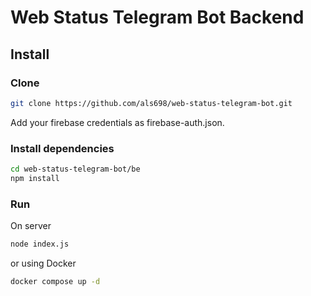 # Web Status Telegram Bot Backend

## Install

### Clone

```bash
git clone https://github.com/als698/web-status-telegram-bot.git
```

Add your firebase credentials as firebase-auth.json.

### Install dependencies

```bash
cd web-status-telegram-bot/be
npm install
```

### Run

On server
```bash
node index.js
```

or using Docker

```bash
docker compose up -d 
```
